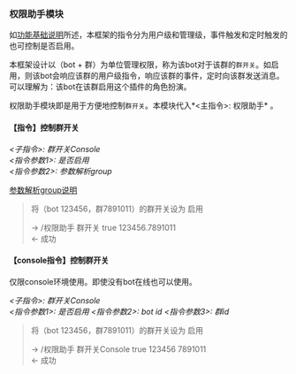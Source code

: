 ### 权限助手模块

如[功能基础说明](../功能基础说明.md)所述，本框架的指令分为用户级和管理级，事件触发和定时触发的也可控制是否启用。

本框架设计以（bot + 群）为单位管理权限，称为该bot对于该群的`群开关`。如启用，则该bot会响应该群的用户级指令，响应该群的事件，定时向该群发送消息。可以理解为：该bot在该群启用这个插件的角色扮演。

权限助手模块即是用于方便地控制`群开关`。本模块代入*<主指令>: 权限助手* 。

#### 【指令】控制群开关

*<子指令>: 群开关Console*  
*<指令参数1>: 是否启用*  
*<指令参数2>: 参数解析group*  

[参数解析group说明](https://github.com/mamoe/mirai/blob/dev/docs/ConsoleTerminal.md#%E6%8C%87%E4%BB%A4%E5%8F%82%E6%95%B0%E6%99%BA%E8%83%BD%E8%A7%A3%E6%9E%90)

> 将（bot 123456，群7891011）的群开关设为 启用
>
> -> /权限助手 群开关 true 123456.7891011  
> <- 成功

#### 【console指令】控制群开关

仅限console环境使用。即使没有bot在线也可以使用。

*<子指令>: 群开关Console*  
*<指令参数1>: 是否启用* 
*<指令参数2>: bot id* 
*<指令参数3>: 群id*  
  

> 将（bot 123456，群7891011）的群开关设为 启用
>
> -> /权限助手 群开关Console true 123456 7891011  
> <- 成功
